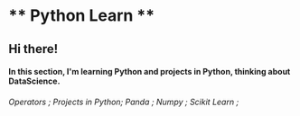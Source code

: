 # ** Python Learn **

## Hi there!

#### In this section, I'm learning Python and projects in Python, thinking about DataScience.

###### Operators ; Projects in Python; Panda ; Numpy ; Scikit Learn ;
